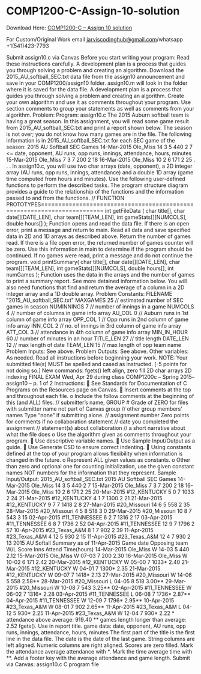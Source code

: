 # COMP1200-C-Assign-10-solution

Download Here: [COMP1200-C – Assign 10 solution](https://jarviscodinghub.com/assignment/comp1200-c-assign-10-solution/)

For Custom/Original Work email jarviscodinghub@gmail.com/whatsapp +1(541)423-7793

Submit assign10.c via Canvas
Before you start writing your program: Read these instructions carefully. A development plan is a process that guides you through solving a problem and creating an algorithm. Download the 2015_AU_softball_SEC.txt data file from the assign10 announcement and save in your COMP1200/assign10 folder. assign10.m will look in the folder where it is saved for the data file. A development plan is a process that guides you through solving a problem and creating an algorithm. Create your own algorithm and use it as comments throughout your program. Use section comments to group your statements as well as comments from your algorithm.
Problem: Program: assign10.c The 2015 Auburn softball team is having a great season. In this assignment, you will read some game result from 2015_AU_softball_SEC.txt and print a report shown below. The season is not over; you do not know how many games are in the file. The following information is in 2015_AU_softball_SEC.txt for each SEC game of the season: 2015 AU Softball SEC Games 14-Mar-2015 Ole_Miss 14 3 5 440 2 7 <= date, opponent, AU runs, opp runs, innings, attendance, hours, minutes 15-Mar-2015 Ole_Miss 7 3 7 200 2 18 16-Mar-2015 Ole_Miss 10 2 6 171 2 25 . . . In assign10.c, you will use two char arrays (date, opponent), a 2D integer array (AU runs, opp runs, innings, attendance) and a double 1D array (game time computed from hours and minutes). Use the following user-defined functions to perform the described tasks. The program structure diagram provides a guide to the relationship of the functions and the information passed to and from the functions. // FUNCTION PROTOTYPES======================================================================== int getFileData ( char title[], char date[][DATE_LEN], char team[][TEAM_LEN], int gameStats[][NUMCOLS], double hours[] ); Function opens and read the data file. If there is an open error, print a message and return to main. Read all data and save specified data in 2D and 1D arrays as described above. Return the number of games read. If there is a file open error, the returned number of games counter will be zero. Use this information in main to determine if the program should be continued. If no games were read, print a message and do not continue the program. void printSummary( char title[], char date[][DATE_LEN], char team[][TEAM_LEN], int gameStats[][NUMCOLS], double hours[], int numGames ); Function uses the data in the arrays and the number of games to print a summary report. See more detained information below. You will also need functions that find and return the average of a column in a 2D integer array and a 1D double array. Problem Constants: FILENAME "2015_AU_softball_SEC.txt" MAXGAMES 25 // estimated number of SEC games in season NUMINNINGS 7 // number of innings in a game NUMCOLS 4 // number of columns in game info array AU_COL 0 // Auburn runs in 1st column of game info array OPP_COL 1 // Opp runs in 2nd column of game info array INN_COL 2 // no. of innings in 3rd column of game info array ATT_COL 3 // attendance in 4th column of game info array MIN_IN_HOUR 60 // number of minutes in an hour TITLE_LEN 27 // title length DATE_LEN 12 // max length of date TEAM_LEN 15 // max length of opp team name Problem Inputs: See above. Problem Outputs: See above. Other variables: As needed. Read all instructions before beginning your work. NOTE: Your submitted file(s) MUST be spelled and cased as instructed. [-5 points for not doing so.] New commands: fgets() left align, zero fill 2D char arrays 2D indexing FINAL EXAM Wed, Apr 29 during class COMP1200c – Spring 2015– assign10 – p. 1 of 2 Instructions:  See Standards for Documentation of C Programs on the Resources page on Canvas.  Insert comments at the top and throughout each file. o Include the follow comments at the beginning of this (and ALL) files. // submitter’s name, GROUP # Grade of ZERO for files with submitter name not part of Canvas group // other group members’ names Type “none” if submitting alone. // assignment number Zero points for comments if no collaboration statement // date you completed the assignment // statement(s) about collaboration // a short narrative about what the file does o Use the algorithm given as comments throughout your program.  Use descriptive variable names.  Use Sample Input/Output as a guide.  Use Generate CSD to ensure correct indenting.  Using constants defined at the top of your program allows flexibility when information is changed in the future. o Represent ALL given values as constants. o Other than zero and optional one for counting initialization, use the given constant names NOT numbers for the information that they represent. Sample Input/Output: 2015_AU_softball_SEC.txt 2015 AU Softball SEC Games 14-Mar-2015 Ole_Miss 14 3 5 440 2 7 15-Mar-2015 Ole_Miss 7 3 7 200 2 18 16-Mar-2015 Ole_Miss 10 2 6 171 2 25 20-Mar-2015 #12_KENTUCKY 5 0 7 1033 2 24 21-Mar-2015 #12_KENTUCKY 4 1 7 1300 2 21 21-Mar-2015 #12_KENTUCKY 9 7 7 1418 2 8 27-Mar-2015 #20_Missouri 14 6 5 558 2 35 28-Mar-2015 #20_Missouri 4 5 8 518 3 0 29-Mar-2015 #20_Missouri 10 8 7 543 3 15 02-Apr-2015 #11_TENNESSEE 6 2 7 1316 2 17 03-Apr-2015 #11_TENNESSEE 6 8 7 1736 2 52 04-Apr-2015 #11_TENNESSEE 12 9 7 1796 2 57 10-Apr-2015 #23_Texas_A&M 8 1 7 902 2 39 11-Apr-2015 #23_Texas_A&M 4 12 5 930 2 15 11-Apr-2015 #23_Texas_A&M 12 4 7 930 2 13 2015 AU Softall Summary as of 11-Apr-2015 Game date Opposing team W/L Score Inns Attend Time(hours) 14-Mar-2015 Ole_Miss W 14-03 5 440 2.12 15-Mar-2015 Ole_Miss W 07-03 7 200 2.30 16-Mar-2015 Ole_Miss W 10-02 6 171 2.42 20-Mar-2015 #12_KENTUCKY W 05-00 7 1033* 2.40 21-Mar-2015 #12_KENTUCKY W 04-01 7 1300* 2.35 21-Mar-2015 #12_KENTUCKY W 09-07 7 1418* 2.13 27-Mar-2015 #20_Missouri W 14-06 5 558 2.58** 28-Mar-2015 #20_Missouri L 04-05 8 518 3.00** 29-Mar-2015 #20_Missouri W 10-08 7 543 3.25** 02-Apr-2015 #11_TENNESSEE W 06-02 7 1316* 2.28 03-Apr-2015 #11_TENNESSEE L 06-08 7 1736* 2.87** 04-Apr-2015 #11_TENNESSEE W 12-09 7 1796* 2.95** 10-Apr-2015 #23_Texas_A&M W 08-01 7 902 2.65** 11-Apr-2015 #23_Texas_A&M L 04-12 5 930* 2.25 11-Apr-2015 #23_Texas_A&M W 12-04 7 930* 2.22 * attendance above average: 919.40 ** games length longer than average: 2.52 fgets(). Use in report title. game data: date, opponent, AU runs, opp runs, innings, attendance, hours, minutes The first part of the title is the first line in the data file. The date is the date of the last game. String columns are left aligned. Numeric columns are right aligned. Scores are zero filled. Mark the attendance average attendance with *. Mark the time average time with **. Add a footer key with the average attendance and game length. Submit via Canvas: assign10.c C program file

